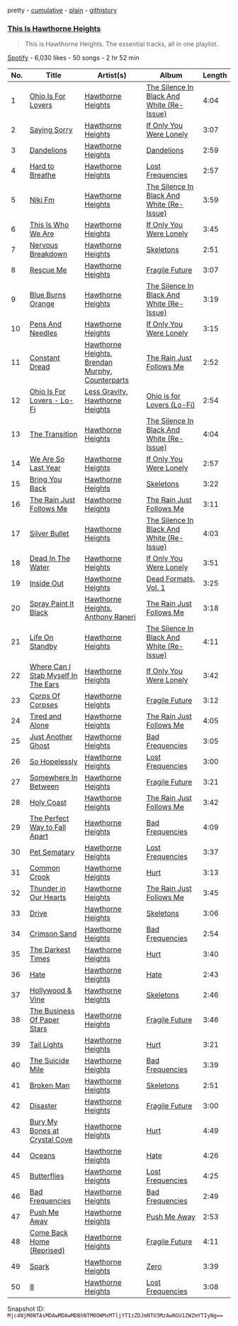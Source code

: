 pretty - [cumulative](/playlists/cumulative/37i9dQZF1DZ06evO0y67IT.md) - [plain](/playlists/plain/37i9dQZF1DZ06evO0y67IT) - [githistory](https://github.githistory.xyz/mackorone/spotify-playlist-archive/blob/main/playlists/plain/37i9dQZF1DZ06evO0y67IT)

### [This Is Hawthorne Heights](https://open.spotify.com/playlist/37i9dQZF1DZ06evO0y67IT)

> This is Hawthorne Heights\. The essential tracks, all in one playlist.

[Spotify](https://open.spotify.com/user/spotify) - 6,030 likes - 50 songs - 2 hr 52 min

| No. | Title | Artist(s) | Album | Length |
|---|---|---|---|---|
| 1 | [Ohio Is For Lovers](https://open.spotify.com/track/23DHUWJ7iEieNPMPKvjzBV) | [Hawthorne Heights](https://open.spotify.com/artist/126FigDBtqwS2YsOYMTPQe) | [The Silence In Black And White \(Re\-Issue\)](https://open.spotify.com/album/6ypfxw9fHuwow6dkcA4y1z) | 4:04 |
| 2 | [Saying Sorry](https://open.spotify.com/track/3tNF4ktNoFYVbzd5LAgfMY) | [Hawthorne Heights](https://open.spotify.com/artist/126FigDBtqwS2YsOYMTPQe) | [If Only You Were Lonely](https://open.spotify.com/album/2EthcuI1HKMfZC6CeC3RHq) | 3:07 |
| 3 | [Dandelions](https://open.spotify.com/track/1wCfd9MNQ9qiHc4juuHvGA) | [Hawthorne Heights](https://open.spotify.com/artist/126FigDBtqwS2YsOYMTPQe) | [Dandelions](https://open.spotify.com/album/46MdVbI4lly7RJawzSxlJc) | 2:59 |
| 4 | [Hard to Breathe](https://open.spotify.com/track/66c2npLufjTMeseF5eqBUn) | [Hawthorne Heights](https://open.spotify.com/artist/126FigDBtqwS2YsOYMTPQe) | [Lost Frequencies](https://open.spotify.com/album/0gW6tFVZYm3OFNBsPMRfYa) | 2:57 |
| 5 | [Niki Fm](https://open.spotify.com/track/3eFx554nKpVNe4otynSsK0) | [Hawthorne Heights](https://open.spotify.com/artist/126FigDBtqwS2YsOYMTPQe) | [The Silence In Black And White \(Re\-Issue\)](https://open.spotify.com/album/6ypfxw9fHuwow6dkcA4y1z) | 3:59 |
| 6 | [This Is Who We Are](https://open.spotify.com/track/3vH6JWa7tKvkk1YBdHCg6m) | [Hawthorne Heights](https://open.spotify.com/artist/126FigDBtqwS2YsOYMTPQe) | [If Only You Were Lonely](https://open.spotify.com/album/2EthcuI1HKMfZC6CeC3RHq) | 3:45 |
| 7 | [Nervous Breakdown](https://open.spotify.com/track/2k30UkSJ7i2PXioaokC6Ki) | [Hawthorne Heights](https://open.spotify.com/artist/126FigDBtqwS2YsOYMTPQe) | [Skeletons](https://open.spotify.com/album/0j0tF6vPTYbn7gBOTzRYlW) | 2:51 |
| 8 | [Rescue Me](https://open.spotify.com/track/6DfiLZdV2DfYi1enJJr2AI) | [Hawthorne Heights](https://open.spotify.com/artist/126FigDBtqwS2YsOYMTPQe) | [Fragile Future](https://open.spotify.com/album/6qSnFu0JkOOV0FoWpMsbRZ) | 3:07 |
| 9 | [Blue Burns Orange](https://open.spotify.com/track/5w2Y1wj3QU8jHNj3WLei02) | [Hawthorne Heights](https://open.spotify.com/artist/126FigDBtqwS2YsOYMTPQe) | [The Silence In Black And White \(Re\-Issue\)](https://open.spotify.com/album/6ypfxw9fHuwow6dkcA4y1z) | 3:19 |
| 10 | [Pens And Needles](https://open.spotify.com/track/58kxWzZNk5RftBK6kqiRJm) | [Hawthorne Heights](https://open.spotify.com/artist/126FigDBtqwS2YsOYMTPQe) | [If Only You Were Lonely](https://open.spotify.com/album/2EthcuI1HKMfZC6CeC3RHq) | 3:15 |
| 11 | [Constant Dread](https://open.spotify.com/track/74eohVDfoTJockasBnIOoU) | [Hawthorne Heights](https://open.spotify.com/artist/126FigDBtqwS2YsOYMTPQe), [Brendan Murphy](https://open.spotify.com/artist/7CbcN4VBt2aG1NzFlB8uJE), [Counterparts](https://open.spotify.com/artist/5LyRnL0rysObxDRxzSfV1z) | [The Rain Just Follows Me](https://open.spotify.com/album/1VYeIvUFRmnObEAzPMZcMz) | 2:52 |
| 12 | [Ohio Is For Lovers \- Lo\-Fi](https://open.spotify.com/track/68kuwYK3mdn415abKKiISa) | [Less Gravity](https://open.spotify.com/artist/37gab2kHkQ8LnCRXYRPHxe), [Hawthorne Heights](https://open.spotify.com/artist/126FigDBtqwS2YsOYMTPQe) | [Ohio is for Lovers \(Lo\-Fi\)](https://open.spotify.com/album/0KRDlxHUmKfQRWqSiV0SAw) | 2:54 |
| 13 | [The Transition](https://open.spotify.com/track/2Kl16QuHGGiK7Je4VGzQIt) | [Hawthorne Heights](https://open.spotify.com/artist/126FigDBtqwS2YsOYMTPQe) | [The Silence In Black And White \(Re\-Issue\)](https://open.spotify.com/album/6ypfxw9fHuwow6dkcA4y1z) | 4:04 |
| 14 | [We Are So Last Year](https://open.spotify.com/track/6g8VLFKHQCbKi6l0XpLKdT) | [Hawthorne Heights](https://open.spotify.com/artist/126FigDBtqwS2YsOYMTPQe) | [If Only You Were Lonely](https://open.spotify.com/album/2EthcuI1HKMfZC6CeC3RHq) | 2:57 |
| 15 | [Bring You Back](https://open.spotify.com/track/4sKW67AcIqF83EXXNhkjyy) | [Hawthorne Heights](https://open.spotify.com/artist/126FigDBtqwS2YsOYMTPQe) | [Skeletons](https://open.spotify.com/album/0j0tF6vPTYbn7gBOTzRYlW) | 3:22 |
| 16 | [The Rain Just Follows Me](https://open.spotify.com/track/4V06e8gINM5WBvZIqcZ9Ni) | [Hawthorne Heights](https://open.spotify.com/artist/126FigDBtqwS2YsOYMTPQe) | [The Rain Just Follows Me](https://open.spotify.com/album/1VYeIvUFRmnObEAzPMZcMz) | 3:11 |
| 17 | [Silver Bullet](https://open.spotify.com/track/6VYRTVEG4y845mb4Bpatae) | [Hawthorne Heights](https://open.spotify.com/artist/126FigDBtqwS2YsOYMTPQe) | [The Silence In Black And White \(Re\-Issue\)](https://open.spotify.com/album/6ypfxw9fHuwow6dkcA4y1z) | 4:03 |
| 18 | [Dead In The Water](https://open.spotify.com/track/1vvzn2ZqR7p31b5ohClWhO) | [Hawthorne Heights](https://open.spotify.com/artist/126FigDBtqwS2YsOYMTPQe) | [If Only You Were Lonely](https://open.spotify.com/album/2EthcuI1HKMfZC6CeC3RHq) | 3:51 |
| 19 | [Inside Out](https://open.spotify.com/track/2g3HARlhrIwTiVvfRWOkSb) | [Hawthorne Heights](https://open.spotify.com/artist/126FigDBtqwS2YsOYMTPQe) | [Dead Formats, Vol\. 1](https://open.spotify.com/album/6a5P9JdN8QpJr1TuK3JPSn) | 3:25 |
| 20 | [Spray Paint It Black](https://open.spotify.com/track/06HjfFHz0JKJ1df22AOXvi) | [Hawthorne Heights](https://open.spotify.com/artist/126FigDBtqwS2YsOYMTPQe), [Anthony Raneri](https://open.spotify.com/artist/2u1ZGZ0hhd48oZoiJ0MCoj) | [The Rain Just Follows Me](https://open.spotify.com/album/1VYeIvUFRmnObEAzPMZcMz) | 3:18 |
| 21 | [Life On Standby](https://open.spotify.com/track/0Cp4EGSI11ePgUD3qpt5Nn) | [Hawthorne Heights](https://open.spotify.com/artist/126FigDBtqwS2YsOYMTPQe) | [The Silence In Black And White \(Re\-Issue\)](https://open.spotify.com/album/6ypfxw9fHuwow6dkcA4y1z) | 4:11 |
| 22 | [Where Can I Stab Myself In The Ears](https://open.spotify.com/track/0WnaprahtIVTUWsgGc2hYK) | [Hawthorne Heights](https://open.spotify.com/artist/126FigDBtqwS2YsOYMTPQe) | [If Only You Were Lonely](https://open.spotify.com/album/2EthcuI1HKMfZC6CeC3RHq) | 3:42 |
| 23 | [Corps Of Corpses](https://open.spotify.com/track/5JteFKFxIHvcEEQhx2bkTT) | [Hawthorne Heights](https://open.spotify.com/artist/126FigDBtqwS2YsOYMTPQe) | [Fragile Future](https://open.spotify.com/album/6qSnFu0JkOOV0FoWpMsbRZ) | 3:12 |
| 24 | [Tired and Alone](https://open.spotify.com/track/37kgbLJ36zaNbkczhJTP7c) | [Hawthorne Heights](https://open.spotify.com/artist/126FigDBtqwS2YsOYMTPQe) | [The Rain Just Follows Me](https://open.spotify.com/album/1VYeIvUFRmnObEAzPMZcMz) | 4:05 |
| 25 | [Just Another Ghost](https://open.spotify.com/track/7IKDhmw11hdjJf25Ogj3Yp) | [Hawthorne Heights](https://open.spotify.com/artist/126FigDBtqwS2YsOYMTPQe) | [Bad Frequencies](https://open.spotify.com/album/0EYW4EyBEAy7gEEwxN04CH) | 3:05 |
| 26 | [So Hopelessly](https://open.spotify.com/track/45ofVfgUutAtCqPd6EZOuh) | [Hawthorne Heights](https://open.spotify.com/artist/126FigDBtqwS2YsOYMTPQe) | [Lost Frequencies](https://open.spotify.com/album/0gW6tFVZYm3OFNBsPMRfYa) | 3:00 |
| 27 | [Somewhere In Between](https://open.spotify.com/track/0UbQ3KnwzzQ8uAvRA81cEp) | [Hawthorne Heights](https://open.spotify.com/artist/126FigDBtqwS2YsOYMTPQe) | [Fragile Future](https://open.spotify.com/album/6qSnFu0JkOOV0FoWpMsbRZ) | 3:21 |
| 28 | [Holy Coast](https://open.spotify.com/track/2NsP4tsec1tjWENKlbDqtg) | [Hawthorne Heights](https://open.spotify.com/artist/126FigDBtqwS2YsOYMTPQe) | [The Rain Just Follows Me](https://open.spotify.com/album/1VYeIvUFRmnObEAzPMZcMz) | 3:42 |
| 29 | [The Perfect Way to Fall Apart](https://open.spotify.com/track/6EbrUOAtVI88FYpKL2s0Zp) | [Hawthorne Heights](https://open.spotify.com/artist/126FigDBtqwS2YsOYMTPQe) | [Bad Frequencies](https://open.spotify.com/album/0EYW4EyBEAy7gEEwxN04CH) | 4:09 |
| 30 | [Pet Sematary](https://open.spotify.com/track/1QpkEgTC3ySEhwM3wULOsM) | [Hawthorne Heights](https://open.spotify.com/artist/126FigDBtqwS2YsOYMTPQe) | [Lost Frequencies](https://open.spotify.com/album/0gW6tFVZYm3OFNBsPMRfYa) | 3:37 |
| 31 | [Common Crook](https://open.spotify.com/track/3nHEKxGnv30F4uZkcUf97m) | [Hawthorne Heights](https://open.spotify.com/artist/126FigDBtqwS2YsOYMTPQe) | [Hurt](https://open.spotify.com/album/6Idjpy39IxgsmMOKJsD8EV) | 3:13 |
| 32 | [Thunder in Our Hearts](https://open.spotify.com/track/4lR93dysMoS3kf8QYSBwpv) | [Hawthorne Heights](https://open.spotify.com/artist/126FigDBtqwS2YsOYMTPQe) | [The Rain Just Follows Me](https://open.spotify.com/album/1VYeIvUFRmnObEAzPMZcMz) | 3:45 |
| 33 | [Drive](https://open.spotify.com/track/38xTGNjOnSsWgAykuQ4gUR) | [Hawthorne Heights](https://open.spotify.com/artist/126FigDBtqwS2YsOYMTPQe) | [Skeletons](https://open.spotify.com/album/0j0tF6vPTYbn7gBOTzRYlW) | 3:06 |
| 34 | [Crimson Sand](https://open.spotify.com/track/3ZBs4rRJjfNpm4KyEw8hgQ) | [Hawthorne Heights](https://open.spotify.com/artist/126FigDBtqwS2YsOYMTPQe) | [Bad Frequencies](https://open.spotify.com/album/0EYW4EyBEAy7gEEwxN04CH) | 2:54 |
| 35 | [The Darkest Times](https://open.spotify.com/track/2ibiou9bHgZpv03Qe3Fjzh) | [Hawthorne Heights](https://open.spotify.com/artist/126FigDBtqwS2YsOYMTPQe) | [Hurt](https://open.spotify.com/album/6Idjpy39IxgsmMOKJsD8EV) | 3:40 |
| 36 | [Hate](https://open.spotify.com/track/0qq64jAn2pvgqllMDQ07pB) | [Hawthorne Heights](https://open.spotify.com/artist/126FigDBtqwS2YsOYMTPQe) | [Hate](https://open.spotify.com/album/1aM7YH1Onu5blNUOPkvFjh) | 2:43 |
| 37 | [Hollywood & Vine](https://open.spotify.com/track/0jK7tJvPWzdG73hnSnQweF) | [Hawthorne Heights](https://open.spotify.com/artist/126FigDBtqwS2YsOYMTPQe) | [Skeletons](https://open.spotify.com/album/0j0tF6vPTYbn7gBOTzRYlW) | 2:46 |
| 38 | [The Business Of Paper Stars](https://open.spotify.com/track/4XS6rBFtB8gZ2DQe3RFrLP) | [Hawthorne Heights](https://open.spotify.com/artist/126FigDBtqwS2YsOYMTPQe) | [Fragile Future](https://open.spotify.com/album/6qSnFu0JkOOV0FoWpMsbRZ) | 3:46 |
| 39 | [Tail Lights](https://open.spotify.com/track/1wLyxJA73dEPitzJFtY0pd) | [Hawthorne Heights](https://open.spotify.com/artist/126FigDBtqwS2YsOYMTPQe) | [Hurt](https://open.spotify.com/album/6Idjpy39IxgsmMOKJsD8EV) | 3:21 |
| 40 | [The Suicide Mile](https://open.spotify.com/track/6KwxSlvsFeiAe3kDvyAgba) | [Hawthorne Heights](https://open.spotify.com/artist/126FigDBtqwS2YsOYMTPQe) | [Bad Frequencies](https://open.spotify.com/album/0EYW4EyBEAy7gEEwxN04CH) | 3:39 |
| 41 | [Broken Man](https://open.spotify.com/track/4xAfOFbarKIYjpoQCXAMRP) | [Hawthorne Heights](https://open.spotify.com/artist/126FigDBtqwS2YsOYMTPQe) | [Skeletons](https://open.spotify.com/album/0j0tF6vPTYbn7gBOTzRYlW) | 2:51 |
| 42 | [Disaster](https://open.spotify.com/track/6nDq3sI6kJtOrcTm1mLghN) | [Hawthorne Heights](https://open.spotify.com/artist/126FigDBtqwS2YsOYMTPQe) | [Fragile Future](https://open.spotify.com/album/6qSnFu0JkOOV0FoWpMsbRZ) | 3:00 |
| 43 | [Bury My Bones at Crystal Cove](https://open.spotify.com/track/6U6M3mSmfBXY0HWnywGl5x) | [Hawthorne Heights](https://open.spotify.com/artist/126FigDBtqwS2YsOYMTPQe) | [Hurt](https://open.spotify.com/album/6Idjpy39IxgsmMOKJsD8EV) | 4:49 |
| 44 | [Oceans](https://open.spotify.com/track/7vDSpbz16ylQ6tnUFpfIB6) | [Hawthorne Heights](https://open.spotify.com/artist/126FigDBtqwS2YsOYMTPQe) | [Hate](https://open.spotify.com/album/1aM7YH1Onu5blNUOPkvFjh) | 4:26 |
| 45 | [Butterflies](https://open.spotify.com/track/3CkNQ8PftJdF4NPoRYesw5) | [Hawthorne Heights](https://open.spotify.com/artist/126FigDBtqwS2YsOYMTPQe) | [Lost Frequencies](https://open.spotify.com/album/0gW6tFVZYm3OFNBsPMRfYa) | 4:25 |
| 46 | [Bad Frequencies](https://open.spotify.com/track/29v2Qn7tZmePBZQ6J4OwNt) | [Hawthorne Heights](https://open.spotify.com/artist/126FigDBtqwS2YsOYMTPQe) | [Bad Frequencies](https://open.spotify.com/album/0EYW4EyBEAy7gEEwxN04CH) | 2:49 |
| 47 | [Push Me Away](https://open.spotify.com/track/7HnVdutArvNtWcOQ7RwU9v) | [Hawthorne Heights](https://open.spotify.com/artist/126FigDBtqwS2YsOYMTPQe) | [Push Me Away](https://open.spotify.com/album/06GlK3f7KkzJChrHGOnrcY) | 2:53 |
| 48 | [Come Back Home \(Reprised\)](https://open.spotify.com/track/0oPYSVGiTrBQP2Dmv6N6IA) | [Hawthorne Heights](https://open.spotify.com/artist/126FigDBtqwS2YsOYMTPQe) | [Fragile Future](https://open.spotify.com/album/6qSnFu0JkOOV0FoWpMsbRZ) | 4:11 |
| 49 | [Spark](https://open.spotify.com/track/0B1DLVAVc2yM9IXJS2vy7G) | [Hawthorne Heights](https://open.spotify.com/artist/126FigDBtqwS2YsOYMTPQe) | [Zero](https://open.spotify.com/album/4P4KShJRERTru62QQ8WnO6) | 3:39 |
| 50 | [8](https://open.spotify.com/track/45iu2YJlNayNlBaJjZWJ2z) | [Hawthorne Heights](https://open.spotify.com/artist/126FigDBtqwS2YsOYMTPQe) | [Lost Frequencies](https://open.spotify.com/album/0gW6tFVZYm3OFNBsPMRfYa) | 3:08 |

Snapshot ID: `Mjc4NjM0NTAsMDAwMDAwMDBhNTM0OWMxMTljYTIzZDJmNTU3MzAwNGU1ZWZmYTIyNg==`
